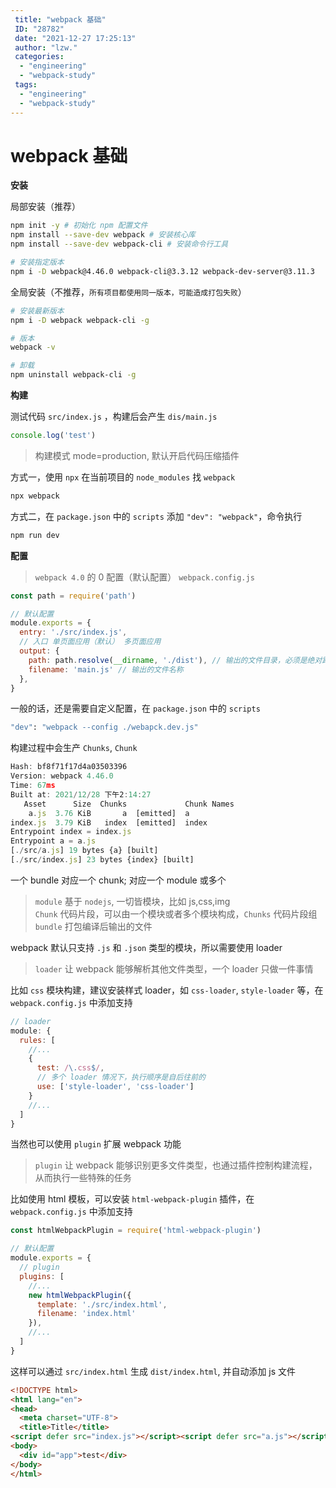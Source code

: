 ```yaml
---
 title: "webpack 基础"
 ID: "28782"
 date: "2021-12-27 17:25:13"
 author: "lzw."
 categories: 
  - "engineering"
  - "webpack-study"
 tags: 
  - "engineering"
  - "webpack-study"
---
```


# webpack 基础

**安装**

局部安装（推荐）

```sh
npm init -y # 初始化 npm 配置文件
npm install --save-dev webpack # 安装核心库
npm install --save-dev webpack-cli # 安装命令行工具

# 安装指定版本
npm i -D webpack@4.46.0 webpack-cli@3.3.12 webpack-dev-server@3.11.3
```

全局安装（不推荐，`所有项目都使用同一版本，可能造成打包失败`）

```sh
# 安装最新版本
npm i -D webpack webpack-cli -g

# 版本
webpack -v

# 卸载
npm uninstall webpack-cli -g
```

**构建**

测试代码 `src/index.js` ，构建后会产生 `dis/main.js`

```js
console.log('test')
```

> 构建模式 mode=production, 默认开启代码压缩插件


方式一，使用 `npx` 在当前项目的 `node_modules` 找 `webpack`

```sh
npx webpack
```

方式二，在 `package.json` 中的 `scripts` 添加 `"dev": "webpack"`，命令执行

```sh
npm run dev
```

**配置**

> `webpack 4.0` 的 0 配置（默认配置） `webpack.config.js`

```js
const path = require('path')

// 默认配置
module.exports = {
  entry: './src/index.js',
  // 入口 单页面应用（默认） 多页面应用
  output: {
    path: path.resolve(__dirname, './dist'), // 输出的文件目录，必须是绝对路径
    filename: 'main.js' // 输出的文件名称
  },
}
```

一般的话，还是需要自定义配置，在 `package.json` 中的 `scripts` 

```sh
"dev": "webpack --config ./webapck.dev.js"
```

构建过程中会生产 `Chunks`, `Chunk`

```js
Hash: bf8f71f17d4a03503396
Version: webpack 4.46.0
Time: 67ms
Built at: 2021/12/28 下午2:14:27
   Asset      Size  Chunks             Chunk Names
    a.js  3.76 KiB       a  [emitted]  a
index.js  3.79 KiB   index  [emitted]  index
Entrypoint index = index.js
Entrypoint a = a.js
[./src/a.js] 19 bytes {a} [built]
[./src/index.js] 23 bytes {index} [built]
```

一个 bundle 对应一个 chunk; 对应一个 module 或多个 

> `module` 基于 `nodejs`, 一切皆模块，比如 js,css,img   
> `Chunk` 代码片段，可以由一个模块或者多个模块构成，`Chunks` 代码片段组         
> `bundle` 打包编译后输出的文件 


webpack 默认只支持 `.js` 和 `.json` 类型的模块，所以需要使用 loader

> `loader` 让 webpack 能够解析其他文件类型，一个 loader 只做一件事情

比如 `css` 模块构建，建议安装样式 loader，如 `css-loader`, `style-loader` 等，在 `webpack.config.js` 中添加支持

```js
// loader
module: {
  rules: [
    //...
    {
      test: /\.css$/,
      // 多个 loader 情况下，执行顺序是自后往前的
      use: ['style-loader', 'css-loader']
    }
    //...
  ]
}
```

当然也可以使用 `plugin` 扩展 webpack 功能

> `plugin` 让 webpack 能够识别更多文件类型，也通过插件控制构建流程，从而执行一些特殊的任务

比如使用 html 模板，可以安装 `html-webpack-plugin` 插件，在 `webpack.config.js` 中添加支持

```js
const htmlWebpackPlugin = require('html-webpack-plugin')

// 默认配置
module.exports = {    
  // plugin
  plugins: [
    //...
    new htmlWebpackPlugin({
      template: './src/index.html',
      filename: 'index.html'
    }),
    //...
  ]
}
```

这样可以通过 `src/index.html` 生成 `dist/index.html`, 并自动添加 js 文件

```html
<!DOCTYPE html>
<html lang="en">
<head>
  <meta charset="UTF-8">
  <title>Title</title>
<script defer src="index.js"></script><script defer src="a.js"></script></head>
<body>
  <div id="app">test</div>
</body>
</html>
```








